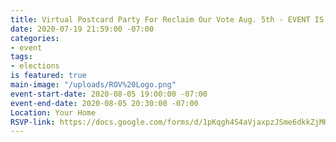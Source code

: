 ```yaml
---
title: Virtual Postcard Party For Reclaim Our Vote Aug. 5th - EVENT IS FULL!
date: 2020-07-19 21:59:00 -07:00
categories:
- event
tags:
- elections
is featured: true
main-image: "/uploads/ROV%20Logo.png"
event-start-date: 2020-08-05 19:00:00 -07:00
event-end-date: 2020-08-05 20:30:00 -07:00
Location: Your Home
RSVP-link: https://docs.google.com/forms/d/1pKqgh4S4aVjaxpzJSme6dkkZjMHID36qNzHC6R_9vo0/edit
---
```


